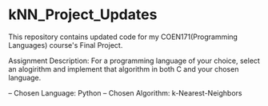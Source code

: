 # kNN_Project_Updates

This repository contains updated code for my COEN171(Programming Languages) course's Final Project. 

Assignment Description: For a programming language of your choice, select an alogirithm and implement that algorithm in both C and your chosen language.

– Chosen Language: Python
– Chosen Algorithm: k-Nearest-Neighbors

